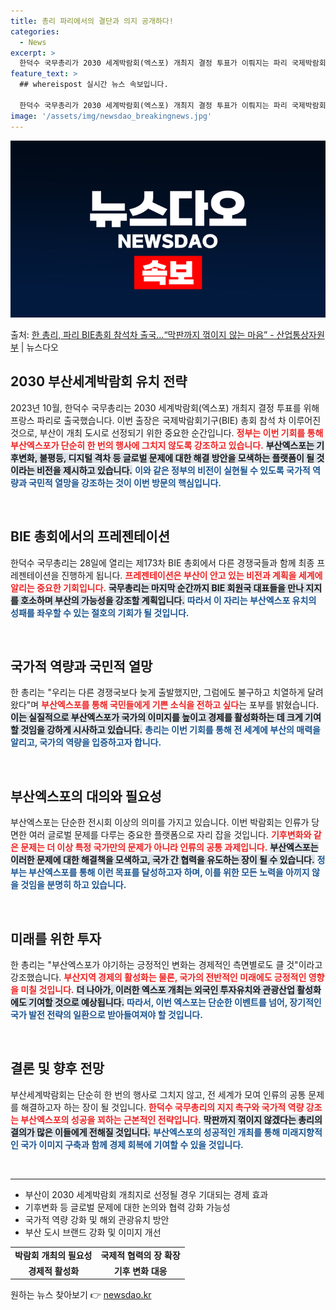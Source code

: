 ```yaml
---
title: 총리 파리에서의 결단과 의지 공개하다!
categories:
  - News
excerpt: >
  한덕수 국무총리가 2030 세계박람회(엑스포) 개최지 결정 투표가 이뤄지는 파리 국제박람회기구(BIE) 총회…
feature_text: >
  ## whereispost 실시간 뉴스 속보입니다.

  한덕수 국무총리가 2030 세계박람회(엑스포) 개최지 결정 투표가 이뤄지는 파리 국제박람회기구(BIE) 총회…
image: '/assets/img/newsdao_breakingnews.jpg'
---
```


![뉴스다오 속보](/assets/img/newsdao_breakingnews.jpg)

<p>출처: <a href="https://newsdao.kr/2650" rel="dofollow">한 총리, 파리 BIE총회 참석차 출국…“막판까지 꺾이지 않는 마음” - 산업통상자원부</a> | 뉴스다오</p>

<h2 data-ke-size="size26">2030 부산세계박람회 유치 전략</h2>

<p data-ke-size="size16">2023년 10월, 한덕수 국무총리는 2030 세계박람회(엑스포) 개최지 결정 투표를 위해 프랑스 파리로 출국했습니다. 이번 출장은 국제박람회기구(BIE) 총회 참석 차 이루어진 것으로, 부산이 개최 도시로 선정되기 위한 중요한 순간입니다. <b><span style="color: #ee2323;">정부는 이번 기회를 통해 부산엑스포가 단순히 한 번의 행사에 그치지 않도록 강조하고 있습니다.</span></b> <b><span style="background-color: #21538527;">부산엑스포는 기후변화, 불평등, 디지털 격차 등 글로벌 문제에 대한 해결 방안을 모색하는 플랫폼이 될 것이라는 비전을 제시하고 있습니다.</span></b> <b><span style="color: #1a5490;">이와 같은 정부의 비전이 실현될 수 있도록 국가적 역량과 국민적 열망을 강조하는 것이 이번 방문의 핵심입니다.</span></b></p>

<p data-ke-size="size16">&nbsp;</p>

<h2 data-ke-size="size26">BIE 총회에서의 프레젠테이션</h2>

<p data-ke-size="size16">한덕수 국무총리는 28일에 열리는 제173차 BIE 총회에서 다른 경쟁국들과 함께 최종 프레젠테이션을 진행하게 됩니다. <b><span style="color: #ee2323;">프레젠테이션은 부산이 안고 있는 비전과 계획을 세계에 알리는 중요한 기회입니다.</span></b> <b><span style="background-color: #21538527;">국무총리는 마지막 순간까지 BIE 회원국 대표들을 만나 지지를 호소하며 부산의 가능성을 강조할 계획입니다.</span></b> <b><span style="color: #1a5490;">따라서 이 자리는 부산엑스포 유치의 성패를 좌우할 수 있는 절호의 기회가 될 것입니다.</span></b></p>

<p data-ke-size="size16">&nbsp;</p>

<h2 data-ke-size="size26">국가적 역량과 국민적 열망</h2>

<p data-ke-size="size16">한 총리는 "우리는 다른 경쟁국보다 늦게 출발했지만, 그럼에도 불구하고 치열하게 달려왔다"며 <b><span style="color: #ee2323;">부산엑스포를 통해 국민들에게 기쁜 소식을 전하고 싶다</span></b>는 포부를 밝혔습니다. <b><span style="background-color: #21538527;">이는 실질적으로 부산엑스포가 국가의 이미지를 높이고 경제를 활성화하는 데 크게 기여할 것임을 강하게 시사하고 있습니다.</span></b> <b><span style="color: #1a5490;">총리는 이번 기회를 통해 전 세계에 부산의 매력을 알리고, 국가의 역량을 입증하고자 합니다.</span></b></p>

<p data-ke-size="size16">&nbsp;</p>

<h2 data-ke-size="size26">부산엑스포의 대의와 필요성</h2>

<p data-ke-size="size16">부산엑스포는 단순한 전시회 이상의 의미를 가지고 있습니다. 이번 박람회는 인류가 당면한 여러 글로벌 문제를 다루는 중요한 플랫폼으로 자리 잡을 것입니다. <b><span style="color: #ee2323;">기후변화와 같은 문제는 더 이상 특정 국가만의 문제가 아니라 인류의 공통 과제입니다.</span></b> <b><span style="background-color: #21538527;">부산엑스포는 이러한 문제에 대한 해결책을 모색하고, 국가 간 협력을 유도하는 장이 될 수 있습니다.</span></b> <b><span style="color: #1a5490;">정부는 부산엑스포를 통해 이런 목표를 달성하고자 하며, 이를 위한 모든 노력을 아끼지 않을 것임을 분명히 하고 있습니다.</span></b></p>

<p data-ke-size="size16">&nbsp;</p>

<h2 data-ke-size="size26">미래를 위한 투자</h2>

<p data-ke-size="size16">한 총리는 "부산엑스포가 야기하는 긍정적인 변화는 경제적인 측면별로도 클 것"이라고 강조했습니다. <b><span style="color: #ee2323;">부산지역 경제의 활성화는 물론, 국가의 전반적인 미래에도 긍정적인 영향을 미칠 것입니다.</span></b> <b><span style="background-color: #21538527;">더 나아가, 이러한 엑스포 개최는 외국인 투자유치와 관광산업 활성화에도 기여할 것으로 예상됩니다.</span></b> <b><span style="color: #1a5490;">따라서, 이번 엑스포는 단순한 이벤트를 넘어, 장기적인 국가 발전 전략의 일환으로 받아들여져야 할 것입니다.</span></b></p>

<p data-ke-size="size16">&nbsp;</p>

<h2 data-ke-size="size26">결론 및 향후 전망</h2>

<p data-ke-size="size16">부산세계박람회는 단순히 한 번의 행사로 그치지 않고, 전 세계가 모여 인류의 공통 문제를 해결하고자 하는 장이 될 것입니다. <b><span style="color: #ee2323;">한덕수 국무총리의 지지 촉구와 국가적 역량 강조는 부산엑스포의 성공을 꾀하는 근본적인 전략입니다.</span></b> <b><span style="background-color: #21538527;">막판까지 꺾이지 않겠다는 총리의 결의가 많은 이들에게 전해질 것입니다.</span></b> <b><span style="color: #1a5490;">부산엑스포의 성공적인 개최를 통해 미래지향적인 국가 이미지 구축과 함께 경제 회복에 기여할 수 있을 것입니다.</span></b></p>

<p data-ke-size="size16">&nbsp;</p>

<hr />
<ul>
<li>부산이 2030 세계박람회 개최지로 선정될 경우 기대되는 경제 효과</li>
<li>기후변화 등 글로벌 문제에 대한 논의와 협력 강화 가능성</li>
<li>국가적 역량 강화 및 해외 관광유치 방안</li>
<li>부산 도시 브랜드 강화 및 이미지 개선</li>
</ul>
<table style="width: 100%;">
    <tr>
        <td style="text-align: center; height: 17px;"><b>박람회 개최의 필요성</b></td>
        <td style="text-align: center; height: 17px;"><b>국제적 협력의 장 확장</b></td>
    </tr>
    <tr>
        <td style="text-align: center; height: 17px;"><b>경제적 활성화</b></td>
        <td style="text-align: center; height: 17px;"><b>기후 변화 대응</b></td>
    </tr>
</table> 

원하는 뉴스 찾아보기 👉 <a href="https://newsdao.kr" rel="dofollow">newsdao.kr</a>


